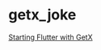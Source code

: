 # getx_joke

[Starting Flutter with GetX](https://medium.com/easy-flutter/starting-flutter-with-getx-a08b6bc412fa)
